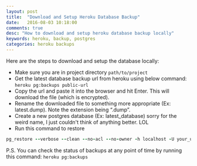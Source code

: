 ```yaml
---
layout: post
title:  "Download and Setup Heroku Database Backup"
date:   2016-08-03 10:18:00
comments: true
desc: "How to download and setup heroku database backup locally"
keywords: heroku, backup, postgres
categories: heroku backups
---
```


Here are the steps to download and setup the database locally:

- Make sure you are in project directory `path/to/project `
- Get the latest database backup url from heroku using below command:
`heroku pg:backups public-url`
- Copy the url and paste it into the browser and hit Enter. This will download the file (which
is encrypted).
- Rename the downloaded file to something more appropriate (Ex: latest.dump). Note the
extension being “.dump”.
- Create a new postgres database (Ex: latest_database) sorry for the weird name, I just
couldn't think of anything better. LOL
- Run this command to restore

```ruby
pg_restore --verbose --clean --no-acl --no-owner -h localhost -U your_username -d your_database_name path/to/latest.dump
```

P.S. You can check the status of backups at any point of time by running this command: `heroku pg:backups`